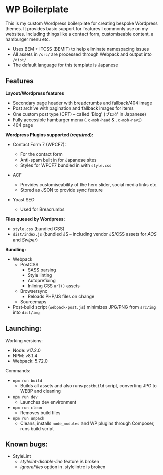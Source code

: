 # WP Boilerplate

This is my custom Wordpress boilerplate for creating bespoke Wordpress themes.
It provides basic support for features I commonly use on my websites. Including things like a contact form, customiseable content, a hamburger menu etc.

-   Uses BEM + ITCSS (BEMIT) to help eliminate namespacing issues
-   All assets in `/src/` are processed through Webpack and output into `/dist/`
-   The default language for this template is Japanese

## Features

**Layout/Wordpress features**

-   Secondary page header with breadcrumbs and fallback/404 image
-   Post archive with pagination and fallback images for items
-   One custom post type (CPT) – called 'Blog' (ブログ in Japanese)
-   Fully accessible hamburger menu (`.c-mob-head` & `.c-mob-navi`)
-   404 page

**Wordpress Plugins supported (_required_):**

-   Contact Form 7 (WPCF7):

    -   For the contact form
    -   Anti-spam built in for Japanese sites
    -   Styles for WPCF7 bundled in with `style.css`

-   ACF

    -   Provides customiseability of the hero slider, social media links etc.
    -   Stored as JSON to provide sync feature

-   Yoast SEO

    -   Used for Breacrumbs

**Files queued by Wordpress:**

-   `style.css` (bundled CSS)
-   `dist/index.js` (bundled JS – including vendor JS/CSS assets for _AOS_ and _Swiper_)

**Bundling:**

-   Webpack
    -   PostCSS
        -   SASS parsing
        -   Style linting
        -   Autoprefixing
        -   Inlining CSS `url()` assets
    -   Browsersync
        -   Reloads PHP/JS files on change
    -   Sourcemaps
-   Post-build script (`webpack-post.js`) minimizes JPG/PNG from `src/img` into `dist/img`

## Launching:

Working versions:

-   Node: v17.2.0
-   NPM: v8.1.4
-   Webpack: 5.72.0

Commands:

-   `npm run build`
    -   Builds all assets and also runs `postbuild` script, converting JPG to WEBP and cleaning
-   `npm run dev`
    -   Launches dev environment
-   `npm run clean`
    -   Removes build files
-   `npm run unpack`
    -   Cleans, installs `node_modules` and WP plugins through Composer, runs build script

## Known bugs:

-   StyleLint
    -   _stylelint-disable-line_ feature is broken
    -   _ignoreFiles_ option in .stylelintrc is broken
